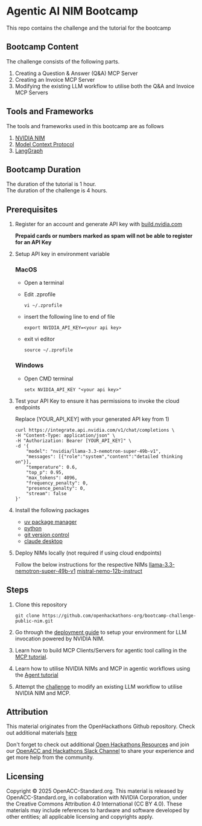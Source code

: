 # Agentic AI NIM Bootcamp

This repo contains the challenge and the tutorial for the bootcamp

## Bootcamp Content

The challenge consists of the following parts.

1. Creating a Question & Answer (Q&A) MCP Server
2. Creating an Invoice MCP Server
3. Modifying the existing LLM workflow to utilise both the Q&A and Invoice MCP Servers

## Tools and Frameworks

The tools and frameworks used in this bootcamp are as follows

1. [NVIDIA NIM](https://docs.nvidia.com/nim/index.html)
2. [Model Context Protocol](https://modelcontextprotocol.io/introduction)
3. [LangGraph](https://langchain-ai.github.io/langgraph/)

## Bootcamp Duration

The duration of the tutorial is 1 hour.  
The duration of the challenge is 4 hours.

## Prerequisites

1. Register for an account and generate API key with [build.nvidia.com](https://build.nvidia.com/)

    **Prepaid cards or numbers marked as spam will not be able to register for an API Key**

2. Setup API key in environment variable

    ### MacOS

    - Open a terminal
    - Edit .zprofile

        `vi ~/.zprofile`

    - insert the following line to end of file

        `export NVIDIA_API_KEY=<your api key>`

    - exit vi editor

        `source ~/.zprofile`

    ### Windows

    - Open CMD terminal

        `setx NVIDIA_API_KEY "<your api key>"`

3. Test your API Key to ensure it has permissions to invoke the cloud endpoints

    Replace [YOUR_API_KEY] with your generated API key from 1)
    ```
    curl https://integrate.api.nvidia.com/v1/chat/completions \
    -H "Content-Type: application/json" \
    -H "Authorization: Bearer [YOUR_API_KEY]" \
    -d '{
        "model": "nvidia/llama-3.3-nemotron-super-49b-v1",
        "messages": [{"role":"system","content":"detailed thinking on"}],
        "temperature": 0.6,   
        "top_p": 0.95,
        "max_tokens": 4096,
        "frequency_penalty": 0,
        "presence_penalty": 0,
        "stream": false                
    }'
    ```

4. Install the following packages

    * [uv package manager](https://docs.astral.sh/uv/getting-started/installation/)
    * [python](https://docs.astral.sh/uv/guides/install-python/)
    * [git version control](https://github.com/git-guides/install-git)
    * [claude desktop](https://claude.ai/download)

5. Deploy NIMs locally (not required if using cloud endpoints)

    Follow the below instructions for the respective NIMs
    [llama-3.3-nemotron-super-49b-v1](https://build.nvidia.com/nvidia/llama-3_3-nemotron-super-49b-v1/deploy?environment=linux.md)
    [mistral-nemo-12b-instruct](https://build.nvidia.com/nv-mistralai/mistral-nemo-12b-instruct/deploy)

## Steps

1. Clone this repository

    ```
    git clone https://github.com/openhackathons-org/bootcamp-challenge-public-nim.git
    ```

2. Go through the [deployment guide](./Deployment_guide.md) to setup your environment for LLM invocation powered by NVIDIA NIM.

3. Learn how to build MCP Clients/Servers for agentic tool calling in the [MCP tutorial](./tutorial/mcp-tutorial.md).

4. Learn how to utilise NVIDIA NIMs and MCP in agentic workflows using the [Agent tutorial](./tutorial/agent-tutorial.md)

5. Attempt the [challenge](./challenge/problem_statement.md) to modify an existing LLM workflow to utilise NVIDIA NIM and MCP.

## Attribution

This material originates from the OpenHackathons Github repository. Check out additional materials [here](https://github.com/openhackathons-org)

Don't forget to check out additional [Open Hackathons Resources](https://www.openhackathons.org/s/technical-resources) and join our [OpenACC and Hackathons Slack Channel](https://www.openacc.org/community#slack) to share your experience and get more help from the community.

## Licensing

Copyright © 2025 OpenACC-Standard.org. This material is released by OpenACC-Standard.org, in collaboration with NVIDIA Corporation, under the Creative Commons Attribution 4.0 International (CC BY 4.0). These materials may include references to hardware and software developed by other entities; all applicable licensing and copyrights apply.